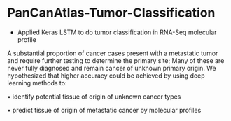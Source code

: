 # PanCanAtlas-Tumor-Classification
- Applied Keras LSTM to do tumor classification in RNA-Seq molecular profile 

A substantial proportion of cancer cases present with a metastatic tumor and require further testing to determine the primary site; Many of these are never fully diagnosed and remain cancer of unknown primary origin. We hypothesized that higher accuracy could be achieved by using deep learning methods to:

•	identify potential tissue of origin of unknown cancer types 

•	predict tissue of origin of metastatic cancer by molecular profiles

